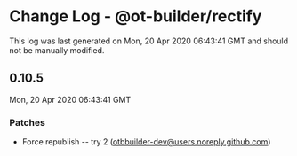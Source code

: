 # Change Log - @ot-builder/rectify

This log was last generated on Mon, 20 Apr 2020 06:43:41 GMT and should not be manually modified.

<!-- Start content -->

## 0.10.5

Mon, 20 Apr 2020 06:43:41 GMT

### Patches

- Force republish -- try 2 (otbbuilder-dev@users.noreply.github.com)
